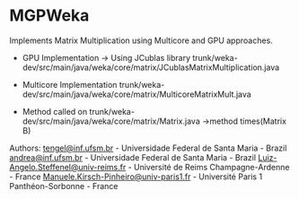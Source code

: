 MGPWeka
=======

Implements Matrix Multiplication using Multicore and GPU approaches.

- GPU Implementation -> Using JCublas library
trunk/weka-dev/src/main/java/weka/core/matrix/JCublasMatrixMultiplication.java

- Multicore Implementation
trunk/weka-dev/src/main/java/weka/core/matrix/MulticoreMatrixMult.java

- Method called on
trunk/weka-dev/src/main/java/weka/core/matrix/Matrix.java ->method times(Matrix B)

Authors:
tengel@inf.ufsm.br - Universidade Federal de Santa Maria - Brazil
andrea@inf.ufsm.br - Universidade Federal de Santa Maria - Brazil
Luiz-Angelo.Steffenel@univ-reims.fr - Université de Reims Champagne-Ardenne - France
Manuele.Kirsch-Pinheiro@univ-paris1.fr - Université Paris 1 Panthéon-Sorbonne - France
